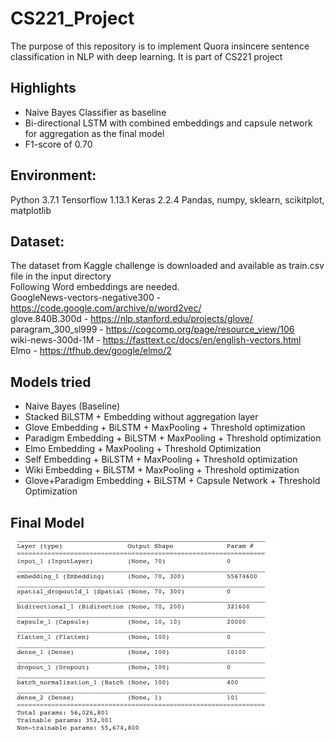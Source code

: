 # CS221_Project
The purpose of this repository is to implement Quora insincere sentence classification in NLP with deep learning.
It is part of CS221 project

## Highlights
* Naive Bayes Classifier as baseline
* Bi-directional LSTM with combined embeddings and capsule network for aggregation as the final model
* F1-score of 0.70

## Environment:
Python 3.7.1
Tensorflow 1.13.1 
Keras 2.2.4
Pandas, numpy, sklearn, scikitplot, matplotlib


## Dataset:
The dataset from Kaggle challenge is downloaded and available as train.csv file in the input directory <br />
Following Word embeddings are needed. <br />
GoogleNews-vectors-negative300 - https://code.google.com/archive/p/word2vec/ <br />
glove.840B.300d - https://nlp.stanford.edu/projects/glove/ <br />
paragram_300_sl999 - https://cogcomp.org/page/resource_view/106 <br />
wiki-news-300d-1M - https://fasttext.cc/docs/en/english-vectors.html <br />
Elmo - https://tfhub.dev/google/elmo/2  <br />


## Models tried
* Naive Bayes (Baseline)
* Stacked BiLSTM + Embedding without aggregation layer
* Glove Embedding + BiLSTM + MaxPooling + Threshold optimization
* Paradigm Embedding + BiLSTM + MaxPooling + Threshold optimization
* Elmo Embedding + MaxPooling + Threshold Optimization
* Self Embedding + BiLSTM + MaxPooling + Threshold optimization
* Wiki Embedding + BiLSTM + MaxPooling + Threshold optimization
* Glove+Paradigm Embedding + BiLSTM + Capsule Network + Threshold Optimization

## Final Model
![alt text](model.png "Model Architecture")

